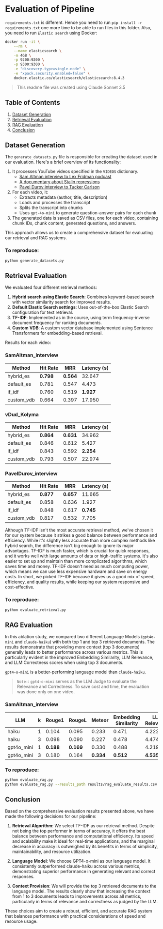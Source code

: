 # Evaluation of Pipeline

`requirements.txt` is different. Hence you need to run `pip install -r requirements.txt` one more time to be able to run files in this folder.
Also, you need to run `Elastic search` using Docker:
```bash
docker run -it \
    --rm \
    --name elasticsearch \
    -m 4GB \
    -p 9200:9200 \
    -p 9300:9300 \
    -e "discovery.type=single-node" \
    -e "xpack.security.enabled=false" \
    docker.elastic.co/elasticsearch/elasticsearch:8.4.3
```


> This readme file was created using Claude Sonnet 3.5

## Table of Contents
1. [Dataset Generation](#dataset-generation)
2. [Retrieval Evaluation](#retrieval-evaluation)
3. [RAG Evaluation](#rag-evaluation)
4. [Conclusion](#conclusion)

## Dataset Generation

The `generate_datasets.py` file is responsible for creating the dataset used in our evaluation. Here's a brief overview of its functionality:

1. It processes YouTube videos specified in the `VIDEOS` dictionary.
    - [Sam Altman interview to Lex Fridman podcast](https://www.youtube.com/watch?v=jvqFAi7vkBc)
    - [A documentary about Stalin repressions](https://www.youtube.com/watch?v=oo1WouI38rQ)
    - [Pavel Durov interview to Tucker Carlson](https://www.youtube.com/watch?v=1Ut6RouSs0w)
2. For each video, it:
   - Extracts metadata (author, title, description)
   - Loads and processes the transcript
   - Splits the transcript into chunks
   - Uses `gpt-4o-mini` to generate question-answer pairs for each chunk
3. The generated data is saved as CSV files, one for each video, containing chunk IDs, chunk content, generated questions, and answers.

This approach allows us to create a comprehensive dataset for evaluating our retrieval and RAG systems.

### To reproduce:
``` bash
python generate_datasets.py
```

## Retrieval Evaluation

We evaluated four different retrieval methods:

1. **Hybrid search using Elastic Search**: Combines keyword-based search with vector similarity search for improved results.
2. **Default Elastic Search settings**: Uses out-of-the-box Elastic Search configuration for text retrieval.
3. **TF-IDF**: Implemented as in the course, using term frequency-inverse document frequency for ranking documents.
4. **Custom VDB**: A custom vector database implemented using Sentence Transformers for embedding-based retrieval.

Results for each video:

### SamAltman_interview

| Method       | Hit Rate | MRR     | Latency (s)    |
|--------------|----------|---------|------------|
| hybrid_es    | **0.798** | **0.564**| 32.647  |
| default_es   | 0.781 | 0.547| 4.473   |
| if_idf       | 0.760 | 0.519| **1.927**   |
| custom_vdb   |  0.664 | 0.397| 17.950 |

### vDud_Kolyma

| Method       | Hit Rate | MRR     | Latency (s)   |
|--------------|----------|---------|------------|
| hybrid_es    | **0.864** | **0.631**| 34.962  |
| default_es   |  0.846 | 0.612| 5.427   |
| if_idf       | 0.843| 0.592| **2.254**   |
| custom_vdb   | 0.793 | 0.507| 22.974 |

### PavelDurov_interview

| Method       |  Hit Rate | MRR     | Latency (s)    |
|--------------|----------|---------|------------|
| hybrid_es    |  **0.877** | **0.657**| 11.665  |
| default_es   |  0.858 | 0.636| 1.927  |
| if_idf       |  0.848 | 0.617| **0.745**  |
| custom_vdb   |  0.817 | 0.532| 7.705  |

Although TF-IDF isn't the most accurate retrieval method, we've chosen it for our system because it strikes a good balance between performance and efficiency. While it's slightly less accurate than more complex methods like hybrid search, the difference isn't big enough to ignore its major advantages. TF-IDF is much faster, which is crucial for quick responses, and it works well with large amounts of data or high-traffic systems. It's also easier to set up and maintain than more complicated algorithms, which saves time and money. TF-IDF doesn't need as much computing power, which means we can use less expensive hardware and save on energy costs. In short, we picked TF-IDF because it gives us a good mix of speed, efficiency, and quality results, while keeping our system responsive and cost-effective.

### To reproduce:
``` bash
python evaluate_retrieval.py
```

## RAG Evaluation

In this ablation study, we compared two different Language Models (`gpt4o-mini` and `claude-haiku`) with both top 1 and top 3 retrieved documents. The results demonstrate that providing more context (top 3 documents) generally leads to better performance across various metrics. This is particularly evident in the improved Embedding Similarity, LLM Relevance, and LLM Correctness scores when using top 3 documents.

`gpt4-o-mini` is a better-performing language model than `claude-haiku`.

> `Note:`: `gpt4-o-mini` serves as the LLM Judge to evaluate the Relevance and Correctness. To save cost and time, the evaluation was done only on one video.

### SamAltman_interview

| LLM         | k | Rouge1  | RougeL  | Meteor | Embedding Similarity | LLM Relevance | LLM Correctness |
|-------------|---|---------|---------|--------|----------------------|---------------|-----------------|
| haiku       | 1 | 0.104   | 0.095   | 0.233  | 0.471                | 4.222         | 3.884           |
| haiku       | 3 | 0.098   | 0.090   | 0.227  | 0.478                | 4.474         | 4.267           |
| gpt4o_mini  | 1 |**0.188**|**0.169**| 0.330  | 0.488                | 4.219         | 3.938           |
| gpt4o_mini  | 3 | 0.180   | 0.164   |**0.334**| **0.512**           | **4.535**     | **4.395**       |

### To reproduce:
``` bash
python evaluate_rag.py
python evaluate_rag.py --results_path results/rag_evaluate_results.csv
```

## Conclusion

Based on the comprehensive evaluation results presented above, we have made the following decisions for our pipeline:

1. **Retrieval Algorithm**: We select TF-IDF as our retrieval method. Despite not being the top performer in terms of accuracy, it offers the best balance between performance and computational efficiency. Its speed and scalability make it ideal for real-time applications, and the marginal decrease in accuracy is outweighed by its benefits in terms of simplicity, maintainability, and resource utilization.

2. **Language Model**: We choose GPT4-o-mini as our language model. It consistently outperformed claude-haiku across various metrics, demonstrating superior performance in generating relevant and correct responses.

3. **Context Provision**: We will provide the top 3 retrieved documents to the language model. The results clearly show that increasing the context from 1 to 3 documents leads to improvements across all metrics, particularly in terms of relevance and correctness as judged by the LLM.

These choices aim to create a robust, efficient, and accurate RAG system that balances performance with practical considerations of speed and resource usage.